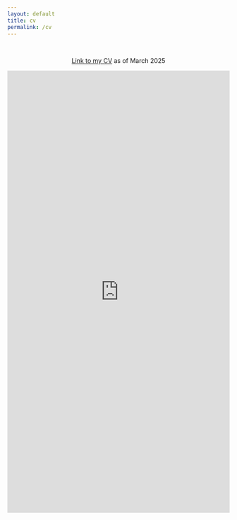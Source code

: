 ```yaml
---
layout: default
title: cv
permalink: /cv
---
```

<br>
<div class="page-content">
      <div class="wrapper">
        <div style ="text-align:center">
        <p>
        <a href="https://rbzsparks.github.io/Robert_Sparks_CV_2025.pdf">Link to my CV</a> as of March 2025
        </p>
            <iframe src="https://docs.google.com/viewer?url=http://rbzsparks.github.io/Robert_Sparks_CV_2025.pdf&embedded=true" style="width:100%; height:1000px;" frameborder="0"></iframe>
        </div>
      </div>
</div>

